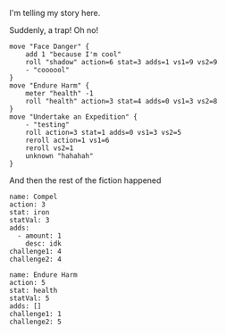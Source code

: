 I'm telling my story here.

Suddenly, a trap! Oh no!
```mechanics
move "Face Danger" {
	add 1 "because I'm cool"
	roll "shadow" action=6 stat=3 adds=1 vs1=9 vs2=9
	- "coooool"
}
move "Endure Harm" {
    meter "health" -1
    roll "health" action=3 stat=4 adds=0 vs1=3 vs2=8
}
move "Undertake an Expedition" {
    - "testing"
    roll action=3 stat=1 adds=0 vs1=3 vs2=5
    reroll action=1 vs1=6
    reroll vs2=1
    unknown "hahahah"
}
```
And then the rest of the fiction happened
```move
name: Compel
action: 3
stat: iron
statVal: 3
adds:
  - amount: 1
    desc: idk
challenge1: 4
challenge2: 4

```

```move
name: Endure Harm
action: 5
stat: health
statVal: 5
adds: []
challenge1: 1
challenge2: 5

```

